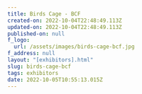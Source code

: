 ```yaml
---
title: Birds Cage - BCF
created-on: 2022-10-04T22:48:49.113Z
updated-on: 2022-10-04T22:48:49.113Z
published-on: null
f_logo:
  url: /assets/images/birds-cage-bcf.jpg
f_address: null
layout: "[exhibitors].html"
slug: birds-cage-bcf
tags: exhibitors
date: 2022-10-05T10:55:13.015Z
---
```

